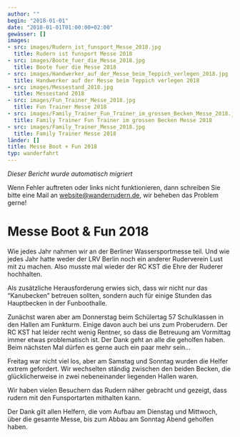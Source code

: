 ```yaml
---
author: ""
begin: "2018-01-01"
date: "2018-01-01T01:00:00+02:00"
gewässer: []
images:
- src: images/Rudern_ist_funsport_Messe_2018.jpg
  title: Rudern ist funsport Messe 2018
- src: images/Boote_fuer_die_Messe_2018.jpg
  title: Boote fuer die Messe 2018
- src: images/Handwerker_auf_der_Messe_beim_Teppich_verlegen_2018.jpg
  title: Handwerker auf der Messe beim Teppich verlegen 2018
- src: images/Messestand_2018.jpg
  title: Messestand 2018
- src: images/Fun_Trainer_Messe_2018.jpg
  title: Fun Trainer Messe 2018
- src: images/Family_Trainer_Fun_Trainer_im_grossen_Becken_Messe_2018.jpg
  title: Family Trainer Fun Trainer im grossen Becken Messe 2018
- src: images/Family_Trainer_Messe_2018.jpg
  title: Family Trainer Messe 2018
länder: []
title: Messe Boot + Fun 2018
typ: wanderfahrt
---
```



*Dieser Bericht wurde automatisch migriert*

Wenn Fehler auftreten oder links nicht funktionieren, dann schreiben Sie bitte eine Mail an website@wanderrudern.de, wir beheben das Problem gerne!



# Messe Boot & Fun 2018


Wie jedes Jahr nahmen wir an der Berliner Wassersportmesse teil. Und wie jedes Jahr hatte weder der LRV Berlin noch ein anderer Ruderverein Lust mit zu machen. Also musste mal wieder der RC KST die Ehre der Ruderer hochhalten.

Als zusätzliche Herausforderung erwies sich, dass wir nicht nur das “Kanubecken” betreuen sollten, sondern auch für einige Stunden das Hauptbecken in der Funboothalle.

Zunächst waren aber am Donnerstag beim Schülertag 57 Schulklassen in den Hallen am Funkturm. Einige davon auch bei uns zum Proberudern. Der RC KST hat leider recht wenig Rentner, so dass die Betreuung am Vormittag immer etwas problematisch ist. Der Dank geht an alle die geholfen haben. Beim nächsten Mal dürfen es gerne auch ein paar mehr sein...

Freitag war nicht viel los, aber am Samstag und Sonntag wurden die Helfer extrem gefordert. Wir wechselten ständig zwischen den beiden Becken, die glücklicherweise in zwei nebeneinander liegenden Hallen waren.

Wir haben vielen Besuchern das Rudern näher gebracht und gezeigt, dass rudern mit den Funsportarten mithalten kann.

Der Dank gilt allen Helfern, die vom Aufbau am Dienstag und Mittwoch, über die gesamte Messe, bis zum Abbau am Sonntag Abend geholfen haben.